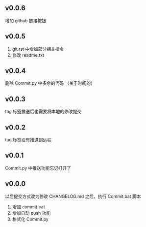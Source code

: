 ## v0.0.6

增加 github 链接按钮

## v0.0.5

1. git.rst 中增加部分相关指令
2. 修改 readme.txt

## v0.0.4

删除 Commit.py 中多余的代码 （关于时间的） 

## v0.0.3

tag 标签推送后也需要将本地的修改提交

## v0.0.2

tag 标签没有推送到远程

## v0.0.1

Commit.py 中推送功能忘记打开了

## v0.0.0

以后提交方式改为修改 CHANGELOG.md 之后，执行 Commit.bat 脚本

1. 增加 commit.bat
2. 增加自动 push 功能
3. 格式化 Commit.py
